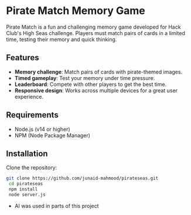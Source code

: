 # Pirate Match Memory Game

Pirate Match is a fun and challenging memory game developed for Hack Club's High Seas challenge. Players must match pairs of cards in a limited time, testing their memory and quick thinking.

## Features

- **Memory challenge**: Match pairs of cards with pirate-themed images.
- **Timed gameplay**: Test your memory under time pressure.
- **Leaderboard**: Compete with other players to get the best time.
- **Responsive design**: Works across multiple devices for a great user experience.

## Requirements

- Node.js (v14 or higher)
- NPM (Node Package Manager)

## Installation

 Clone the repository:

   ```bash
   git clone https://github.com/junaid-mahmood/pirateseas.git
    cd pirateseas
    npm install
    node server.js
```

* AI was used in parts of this project
